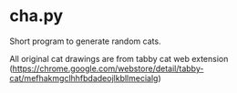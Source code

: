 # cha.py
Short program to generate random cats. 

All original cat drawings are from tabby cat web extension (https://chrome.google.com/webstore/detail/tabby-cat/mefhakmgclhhfbdadeojlkbllmecialg)
